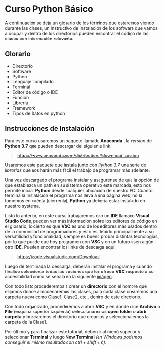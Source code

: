 # Curso Python Básico

A continuación se deja un glosario de los términos que estaremos viendo durante las clases, un instructivo de instalación de los software que vamos a ocupar y dentro de los directorios pueden encontrar el código de las clases con información relevante.

## Glorario

- Directorio
- Software
- Python
- Lenguaje compilado
- Terminal
- Editor de código o IDE
- Función
- Librería
- Framework
- Tipos de Datos en python



## Instrucciones de Instalación

Para este curso usaremos un paquete llamado **Anaconda** , la *version* de **Python 3.7** que pueden descargar del siguiente link:

> https://www.anaconda.com/distribution/#download-section

Usaremos este paquete que instala junto con *Python 3.7* una seríe de *librerías* que nos harán más fácil el trabajo de programar más adelante.

Una vez descargado el programa instalar y asegurénse de que la opción de que establezca un path en su sistema operativo esté marcada, esto nos permite iniciar **Python** desde cualquier ubicación de nuestro PC. Cuanto termina la instalación el programa nos lleva a una página web, no la tomemos en cuénta (cierrenla), **Python** ya debería estar instalado en nuestro systema.

Listo lo anterior, en este curso trabajaremos con un **IDE** llamado **Visual Studio Code**, pueden ver más información sobre los editores de código en el glosario, lo cierto es que **VSC** es uno de los editores más usados dentro de la comunidad de programadores y esto es debido principalmente a su versatilidad y funcionalidad, siempre es bueno probar distintas tecnologías, por lo que puede que hoy programen con **VSC** y en un futuro usen algún otro **IDE**.
Pueden encontrar los links de descarga aquí:

> https://code.visualstudio.com/Download

Luego de terminada la descarga, deberán instalar el programa y cuando finalice seleccionar todas las opciones que les ofrece **VSC** respecto a su accesibilidad como se señala en la siguiente [imágen](Clase1/vsc.PNG).

Con todo listo procederemos a crear un **directorio** con el nombre que elijamos donde almacenaremos las clases, para cada clase crearemos una carpeta nueva como Clase1, Clase2, etc.. dentro de este directorio.

Con todo organizado, procederemos a abrir **VSC** y en donde dice **Archivo** o **File** (esquina superior izquierda) seleccionaremos **open folder** o **abrir carpeta** y buscaremos el directorio que creamos y seleccionaremos la carpeta de la Clase1.

Por último y para finalizar este tutorial, deben ir al menú superior y seleccionar **Terminal** y luego **New Terminal** *(en Windows podemos conseguir el mismo resultado con ctrl + shift + ñ)*.


